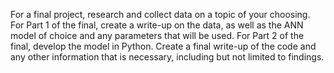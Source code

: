 For a final project, research and collect data on a topic of your choosing. For Part 1 of the final, create a write-up on the data, as well as the ANN model of choice and any parameters that will be used. For Part 2 of the final, develop the model in Python. Create a final write-up of the code and any other information that is necessary, including but not limited to findings.
